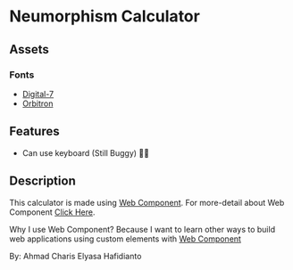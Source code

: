 # Neumorphism Calculator

## Assets

### Fonts

- [Digital-7](http://www.styleseven.com/)
- [Orbitron](https://fonts.google.com/specimen/Orbitron?query=Orbitron)

## Features

- Can use keyboard (Still Buggy) 🐛🐛

## Description

This calculator is made using [Web Component](https://developer.mozilla.org/en-US/docs/Web/Web_Components). For
more-detail about Web Component [Click Here](https://developer.mozilla.org/en-US/docs/Web/Web_Components).

Why I use Web Component? Because I want to learn other ways to build web applications using custom elements
with [Web Component](https://developer.mozilla.org/en-US/docs/Web/Web_Components)

By: Ahmad Charis Elyasa Hafidianto
